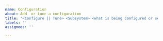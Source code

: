 ```yaml
---
name: Configuration
about: Add  or tune a configuration
title: "<Configure || Tune> <Subsystem> <what is being configured or set>"
labels: ''
assignees: ''

---
```



